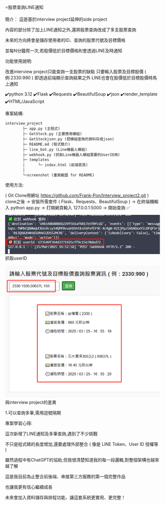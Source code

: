 ⭐股票查詢LINE通知

簡介：
這是基於interview project延伸的side project

內容的部分除了加上LINE通知之外,還將股票查詢改成了多支股票查詢

未來的方向將會是儲存使用者的ID、查詢的股票代號及目標價格

並每N分鐘爬一次,若股價低於目標價格則會透過LINE及時通知

功能使用說明:

改進interview project只能查詢一支股票的缺點
只要輸入股票及目標股價 ( 例:2330:990 )
即透過前端顯示查詢結果之外
LINE也會在股價低於目標股價時馬上通知

✔️python 3.12
✔️Flask
✔️Requests
✔️BeautifulSoup
✔️json
✔️render_template
✔️HTML/JavaScript

專案結構:

```
interview_project
        ├─ app.py (主程式)
        ├─ GetStock.py (主要應用模組)
        ├─ GetStockjson.py (把模組查詢的資料存成json)
        ├─ README.md (程式簡介)
        ├─ line_bot.py (Line機器人模組)
        ├─ webhook.py (抓取Line機器人模組需要的UserID用)
        ├─ templates
        │      └─ index.html (前端首頁)
        │
        └─screenshot (畫面截圖 for README)
```

使用方法:

( Git Clone用網址 https://github.com/Frank-Pon/Interview_project2.git ) clone之後 -> 安裝所需套件 ( Flask、Requests、BeautifulSoup )
-> 在終端機輸入 python app.py -> 打開網頁輸入 127.0.0.1:5000 -> 開始查詢 ✅

![畫面截圖](screenshot/userid.png)
抓取userID

![畫面截圖](screenshot/search.png)
與interview project的差異

1.可以查詢多筆,需用逗號隔開

專案學習心得:

這次新增了LINE通知及多筆查詢,遇到了不少挑戰

不只是程式碼的長度增加,還要處理外部整合 ( 像是 LINE Token、User ID 授權等 )

雖然過程中有ChatGPT的協助,但我很清楚知道我的每一段邏輯,對整個架構也越來越了解

這是我目前為止整合前後端、串接第三方服務的第一個完整作品

也讓我更有信心繼續成長

未來會加入資料儲存與排程功能，讓這套系統更實用、更完整！
